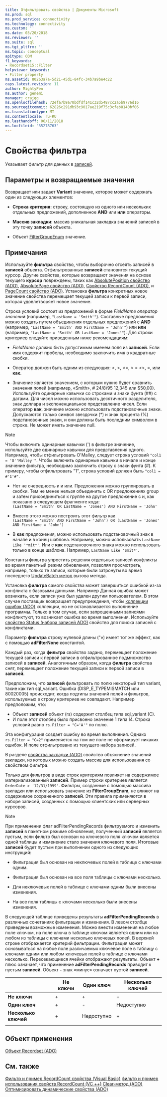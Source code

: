 ```yaml
---
title: Отфильтровать свойства | Документы Microsoft
ms.prod: sql
ms.prod_service: connectivity
ms.technology: connectivity
ms.custom: ''
ms.date: 03/20/2018
ms.reviewer: ''
ms.suite: sql
ms.tgt_pltfrm: ''
ms.topic: conceptual
apitype: COM
f1_keywords:
- Recordset15::Filter
helpviewer_keywords:
- Filter property
ms.assetid: 80263a7a-5d21-45d1-84fc-34b7a9be4c22
caps.latest.revision: 11
author: MightyPen
ms.author: genemi
manager: craigg
ms.openlocfilehash: 72efa7b9a70bdfdf141c32d5487cc2a5b9776d16
ms.sourcegitcommit: 62826c291db93c9017ae219f75c3cfeb8140bf06
ms.translationtype: MT
ms.contentlocale: ru-RU
ms.lasthandoff: 06/11/2018
ms.locfileid: "35278763"
---
```

# <a name="filter-property"></a>Свойства фильтра
Указывает фильтр для данных в [записей](../../../ado/reference/ado-api/recordset-object-ado.md).  
  
## <a name="settings-and-return-values"></a>Параметры и возвращаемые значения

Возвращает или задает **Variant** значение, которое может содержать один из следующих элементов:  
  
-   **Строка критерия:** строку, состоящую из одного или нескольких отдельных предложений, дополненное **AND** или **или** операторы.  
  
-   **Массив закладки:** массив уникальная закладка значений записей в эту точку **записей** объекта.  
  
-   Объект [FilterGroupEnum](../../../ado/reference/ado-api/filtergroupenum.md) значение.  
  
## <a name="remarks"></a>Примечания

Используйте **фильтра** свойство, чтобы выборочно отсеять записей в **записей** объекта. Отфильтрованные **записей** становится текущий курсор. Другие свойства, которые возвращают значения на основе текущего **курсор** повреждены, таких как [AbsolutePosition свойство (ADO)](../../../ado/reference/ado-api/absoluteposition-property-ado.md), [AbsolutePage свойство (ADO)](../../../ado/reference/ado-api/absolutepage-property-ado.md), [ Свойство RecordCount (ADO)](../../../ado/reference/ado-api/recordcount-property-ado.md), и [PageCount свойство (ADO)](../../../ado/reference/ado-api/pagecount-property-ado.md). Установка **фильтра** конкретных новое значение свойства перемещает текущей записи к первой записи, которая удовлетворяет новое значение.
  
Строка условий состоит из предложений в форме *FieldName оператор значений* (например, `"LastName = 'Smith'"`). Составные предложения можно создать путем объединения отдельных предложений с **AND** (например, `"LastName = 'Smith' AND FirstName = 'John'"`) или **или** (например, `"LastName = 'Smith' OR LastName = 'Jones'"`). Для строки критериев следуйте приведенным ниже рекомендациям:

-   *FieldName* должно быть допустимым именем поля из **записей**. Если имя содержит пробелы, необходимо заключить имя в квадратные скобки.  
  
-   Оператор должен быть одним из следующих: \<, >, \<=, > = <>, =, или **как**.  
  
-   Значение является значением, с которым нужно будет сравнить значения полей (например, «Smith», # 24/8/95 12,345 или $50,00). Используйте одинарные кавычки со строками и знаки фунта (##) с датами. Для чисел можно использовать десятичного разделителя, знак доллара и экспоненциальное представление чисел. Если оператор **как**, значение можно использовать подстановочные знаки. Допускаются только символ звездочки (*) и знак процента (%) подстановочные знаки, и они должны быть последним символом в строке. Не может иметь значение null.  
  
> [!NOTE]
>  Чтобы включить одинарные кавычки (') в фильтре значение, используйте две одинарные кавычки для представления одного. Например, чтобы отфильтровать O'Malley, следует строка условий `"col1 = 'O''Malley'"`. Чтобы включить одинарные кавычки в начале и конце значение фильтра, необходимо заключить строку с знаки фунта (#). К примеру, чтобы отфильтровать "1", строка условий должен быть `"col1 = #'1'#"`.  
  
-   Нет не очередность и и или. Предложения можно группировать в скобки. Тем не менее нельзя объединить с OR предложениях group и затем присоединиться к группе на другое предложение с и, как показано в следующем фрагменте кода:  
 `(LastName = 'Smith' OR LastName = 'Jones') AND FirstName = 'John'`  
  
-   Вместо этого можно построить этот фильтр как  
 `(LastName = 'Smith' AND FirstName = 'John') OR (LastName = 'Jones' AND FirstName = 'John')`  
  
-   В **как** предложения, можно использовать подстановочный знак в начале и в конец шаблона. Например, можно использовать `LastName Like '*mit*'`. Или с **как** подстановочного знака можно использовать только в конце шаблона. Например, `LastName Like 'Smit*'`.  
  
 Константы фильтра упростить решения отдельных записей конфликты во время пакетный режим обновления, позволяя просмотреть, например, только те записи, которые были затронуты во время последнего [UpdateBatch метод](../../../ado/reference/ado-api/updatebatch-method.md) вызова метода.  
  
Установка **фильтра** самого свойства может завершиться ошибкой из-за конфликта с базовыми данными. Например Данная ошибка может возникать, если записи уже был удален другим пользователем. В этом случае поставщик возвращает предупреждения, чтобы [коллекции ошибок (ADO)](../../../ado/reference/ado-api/errors-collection-ado.md) коллекции, но не останавливается выполнение программы. Только в том случае, если запрошенными записями конфликтуют, то возникает ошибка во время выполнения. Используйте [свойство Status (набора записей ADO)](../../../ado/reference/ado-api/status-property-ado-recordset.md) свойство для поиска записей с конфликтами.  
  
Параметр **фильтра** строку нулевой длины ("») имеет тот же эффект, как с помощью **adFilterNone** константой.
  
Каждый раз, когда **фильтра** свойство задано, перемещает положение текущей записи к первой записи в отфильтрованное подмножество записей в **записей**. Аналогичным образом, когда **фильтра** свойства снят, перемещает положение текущей записи к первой записи в **записей**.

Предположим, что **записей** фильтровать по полю некоторый тип variant, такие как тип sql_variant. Ошибка (DISP_E_TYPEMISMATCH или 80020005) происходит, когда подтипы значений полей и фильтров, используемых в строку критериев не совпадают. Например предположим, что:

- Объект **записей** объект (rs) содержит столбец типа sql_variant (C).
- И поле этот столбец было присвоено значение 1 типа I4. Строка условий равно `rs.Filter = "C='A'"` по полю.

Эта конфигурация создает ошибку во время выполнения. Однако `rs.Filter = "C=2"` применяется на том же поле не сформирует никаких ошибок. И поле отфильтровано из текущего набора записей.

В разделе [свойства закладки (ADO)](../../../ado/reference/ado-api/bookmark-property-ado.md) свойство объяснение значений закладки, из которых можно создать массив для использования со свойством фильтра.

Только для фильтров в виде строк критериям повлияет на содержимое материализованный **записей**. Пример строки критериев является `OrderDate > '12/31/1999'`. Фильтры, созданные с помощью массива закладки или использовать значение из **FilterGroupEnum**, не влияют на содержимое сохраненного **записей**. Эти правила применяются в наборе записей, созданных с помощью клиентских или серверных курсоров.
  
> [!NOTE]
>  При применении флаг adFilterPendingRecords фильтруемого и изменить **записей** в пакетном режиме обновления, полученный **записей** является пустым, если фильтр был основан на ключевого поля ключом является одной таблицы и изменение стало значения ключевого поля. Итоговые **записей** будет пустым при выполнении одного из следующих инструкций:  
  
-   Фильтрация был основан на неключевых полей в таблице с ключами одним.  
  
-   Фильтрация был основан на все поля таблицы с ключами несколько.  
  
-   Для неключевых полей в таблице с ключами одним были внесены изменения.  
  
-   На все поля таблицы с ключами несколько были внесены изменения.  
  
В следующей таблице приведены результаты **adFilterPendingRecords** в различных сочетаниях фильтрации и изменения. В левом столбце приведены возможные изменения. Можно внести изменения на любое поле ключом, на поле ключа в таблице ключом является одним или на любом из таблицы с ключами несколько ключевых полей. В верхней строке отображается критерий фильтрации. Фильтрация может основываться на любое поле различаемых ключевое поле в таблицу с ключами одним или любом ключевых полей в таблице с ключами несколько. Пересекающиеся ячейки отображают результаты. Объект **+** плюс означает, что применение **adFilterPendingRecords** приводит к пустым **записей**. Объект **-** знак «минус» означает пустой **записей**.  
  
||Не ключи|Один ключ|Несколько ключей|
|-|--------------|----------------|-------------------|
|**Не ключи**|+|+|+|
|**Один ключ**|+|-|Недоступно|
|**Несколько ключей**|+|Недоступно|+|
|||||
  
## <a name="applies-to"></a>Объект применения

[Объект Recordset (ADO)](../../../ado/reference/ado-api/recordset-object-ado.md)  
  
## <a name="see-also"></a>См. также

[Фильтр и пример RecordCount свойства (Visual Basic)](../../../ado/reference/ado-api/filter-and-recordcount-properties-example-vb.md)
[фильтр и пример использования свойств RecordCount (VC ++)](../../../ado/reference/ado-api/filter-and-recordcount-properties-example-vc.md)
[Clear-метод (ADO)](../../../ado/reference/ado-api/clear-method-ado.md) 
 [Оптимизировать динамические свойства (ADO)](../../../ado/reference/ado-api/optimize-property-dynamic-ado.md)
